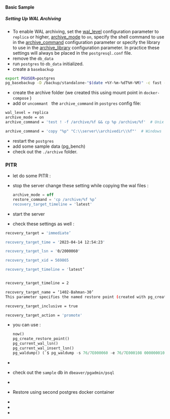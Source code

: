 #### Basic Sample

##### Setting Up WAL Archiving

- To enable WAL archiving, set the [wal_level](https://www.postgresql.org/docs/current/runtime-config-wal.html#GUC-WAL-LEVEL) configuration parameter to `replica` or higher, [archive_mode](https://www.postgresql.org/docs/current/runtime-config-wal.html#GUC-ARCHIVE-MODE) to `on`, specify the shell command to use in the [archive_command](https://www.postgresql.org/docs/current/runtime-config-wal.html#GUC-ARCHIVE-COMMAND) configuration parameter or specify the library to use in the [archive_library](https://www.postgresql.org/docs/current/runtime-config-wal.html#GUC-ARCHIVE-LIBRARY) configuration parameter. In practice these settings will always be placed in the `postgresql.conf` file.
- remove the `db_data`
- run `postgres` to `db_data` initialized.
- create a `basebackup`

```bash
export PGUSER=postgres
pg_basebackup -D /backup/standalone-"$(date +%Y-%m-%dT%H-%M)" -c fast -P -R 
```
- create the archive folder (we created this using mount point in `docker-compose` )
- add or `uncommant ` the `archive_command` in `postgres` config file:

```bash
wal_level = replica
archive_mode = on
archive_command = 'test ! -f /archive/%f && cp %p /archive/%f'  # Unix

archive_command = 'copy "%p" "C:\\server\\archivedir\\%f"'  # Windows
```

- restart the `postgres`
- add some sample data (pg_bench)
- check out the `./archive` folder.

### PITR

- let do some PITR :

- stop the server change these setting while copying the wal files :

  ```sql 
  archive_mode = off 
  restore_command = 'cp /archive/%f %p’ 
  recovery_target_timeline = 'latest'
  
  ```

  

-  start the server 

- check these settings as well :

```bash 
recovery_target = 'immediate’ 

recovery_target_time = '2023-04-14 12:54:23'

recovery_target_lsn = '0/2000060'

recovery_target_xid = 569865

recovery_target_timeline = 'latest’


recovery_target_timeline = 2

recovery_target_name = ‘1402-Bahman-30’
This parameter specifies the named restore point (created with pg_create_restore_point()) to which recovery will proceed.

recovery_target_inclusive = true 

recovery_target_action = 'promote'

```

- you can use :

  ```sql
  now()
  pg_create_restore_point()
  pg_current_wal_lsn()
  pg_current_wal_insert_lsn()
  pg_waldump() (`$ pg_waldump -s 76/7E000060 -e 76/7E000108 00000001000000760000007E`)
  
  
  ```

  

- 































- check out the `sample` db in `dbeaver/pgadmin/psql`	


- 
- Restore using second postgres docker container 
- 

- 
- 